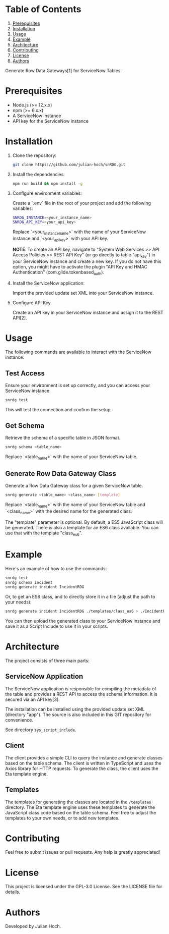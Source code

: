 # Table of Contents

1.  [Prerequisites](#org6a2cb6d)
2.  [Installation](#org7096910)
3.  [Usage](#orgf3f9c5e)
4.  [Example](#orge2379f0)
5.  [Architecture](#org687249c)
6.  [Contributing](#org022226f)
7.  [License](#org68aadca)
8.  [Authors](#org2160a41)

Generate Row Data Gateways[1] for ServiceNow Tables.


<a id="org6a2cb6d"></a>

# Prerequisites

-   Node.js (>= 12.x.x)
-   npm (>= 6.x.x)
-   A ServiceNow instance
-   API key for the ServiceNow instance


<a id="org7096910"></a>

# Installation

1.  Clone the repository:
    
    ```sh
    git clone https://github.com/julian-hoch/snRDG.git
    ```

2.  Install the dependencies:
    
    ```sh
    npm run build && npm install -g
    ```

3.  Configure environment variables:
    
    Create a \`.env\` file in the root of your project and add the following variables:
    
    ```sh
    SNRDG_INSTANCE=<your_instance_name>
    SNRDG_API_KEY=<your_api_key>
    ```
    
    Replace \`<your<sub>instance</sub><sub>name</sub>>\` with the name of your ServiceNow instance and \`<your<sub>api</sub><sub>key</sub>>\` with your API key.
    
    **NOTE**: To create an API key, navigate to "System Web Services >> API Access Policies >> REST API Key" (or go directly to table "api<sub>key</sub>") in your ServiceNow instance and create a new key. If you do not have this option, you might have to activate the plugin "API Key and HMAC Authentication" (com.glide.tokenbased<sub>auth</sub>).

4.  Install the ServiceNow application:
    
    Import the provided update set XML into your ServiceNow instance.

5.  Configure API Key
    
    Create an API key in your ServiceNow instance and assign it to the REST API[2].


<a id="orgf3f9c5e"></a>

# Usage

The following commands are available to interact with the ServiceNow instance:


## Test Access

Ensure your environment is set up correctly, and you can access your ServiceNow instance.

```sh
snrdg test
```

This will test the connection and confirm the setup.


## **Get Schema**

Retrieve the schema of a specific table in JSON format.

```sh
snrdg schema <table_name>
```

Replace \`<table<sub>name</sub>>\` with the name of your ServiceNow table.


## Generate Row Data Gateway Class

Generate a Row Data Gateway class for a given ServiceNow table.

```sh
snrdg generate <table_name> <class_name> [template]
```

Replace \`<table<sub>name</sub>>\` with the name of your ServiceNow table and \`<class<sub>name</sub>>\` with the desired name for the generated class.

The "template" parameter is optional. By default, a ES5 JavaScript class will be generated. There is also a template for an ES6 class available. You can use that with the template "class<sub>es6</sub>".


<a id="orge2379f0"></a>

# Example

Here's an example of how to use the commands:

```sh
snrdg test
snrdg schema incident
snrdg generate incident IncidentRDG
```

Or, to get an ES6 class, and to directly store it in a file (adjust the path to your needs):

```sh
snrdg generate incident IncidentRDG ./templates/class_es6 > ./IncidentRDG.js
```

You can then upload the generated class to your ServiceNow instance and save it as a Script Include to use it in your scripts.


<a id="org687249c"></a>

# Architecture

The project consists of three main parts:


## ServiceNow Application

The ServiceNow application is responsible for compiling the metadata of the table and provides a REST API to access the schema information. It is secured via an API key[3].

The installation can be installed using the provided update set XML (directory "app"). The source is also included in this GIT repository for convenience.

See directory `sys_script_include`.


## Client

The client provides a simple CLI to query the instance and generate classes based on the table schema. The client is written in TypeScript and uses the Axios library for HTTP requests. To generate the class, the client uses the Eta template engine.


## Templates

The templates for generating the classes are located in the `/templates` directory. The Eta template engine uses these templates to generate the JavaScript class code based on the table schema. Feel free to adjust the templates to your own needs, or to add new templates.


<a id="org022226f"></a>

# Contributing

Feel free to submit issues or pull requests. Any help is greatly appreciated!


<a id="org68aadca"></a>

# License

This project is licensed under the GPL-3.0 License. See the LICENSE file for details.


<a id="org2160a41"></a>

# Authors

Developed by Julian Hoch.
